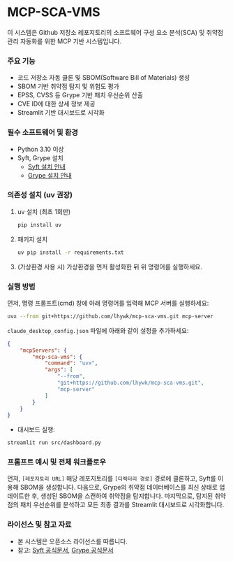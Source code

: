 # MCP-SCA-VMS
이 시스템은 Github 저장소 레포지토리의 소프트웨어 구성 요소 분석(SCA) 및 취약점 관리 자동화를 위한 MCP 기반 시스템입니다.

### 주요 기능
- 코드 저장소 자동 클론 및 SBOM(Software Bill of Materials) 생성
- SBOM 기반 취약점 탐지 및 위험도 평가
- EPSS, CVSS 등 Grype 기반 패치 우선순위 산출
- CVE ID에 대한 상세 정보 제공
- Streamlit 기반 대시보드로 시각화

### 필수 소프트웨어 및 환경
- Python 3.10 이상
- Syft, Grype 설치
    - [Syft 설치 안내](https://github.com/anchore/syft#installation)
    - [Grype 설치 안내](https://github.com/anchore/grype#installation)

### 의존성 설치 (uv 권장)
1. uv 설치 (최초 1회만)
    ```bash
    pip install uv
    ```
2. 패키지 설치
    ```bash
    uv pip install -r requirements.txt
    ```
3. (가상환경 사용 시) 가상환경을 먼저 활성화한 뒤 위 명령어를 실행하세요.


### 실행 방법

먼저, 명령 프롬프트(cmd) 창에 아래 명령어를 입력해 MCP 서버를 실행하세요:

```bash
uvx --from git+https://github.com/lhywk/mcp-sca-vms.git mcp-server
```

`claude_desktop_config.json` 파일에 아래와 같이 설정을 추가하세요:

```json
{
    "mcpServers": {
        "mcp-sca-vms": {
            "command": "uvx",
            "args": [
                "--from",
                "git+https://github.com/lhywk/mcp-sca-vms.git",
                "mcp-server"
            ]
        }
    }
}
```

- 대시보드 실행:
```bash
streamlit run src/dashboard.py
```

### 프롬프트 예시 및 전체 워크플로우

먼저, `[레포지토리 URL]` 해당 레포지토리를 `[디렉터리 경로]` 경로에 클론하고, Syft를 이용해 SBOM을 생성합니다.
다음으로, Grype의 취약점 데이터베이스를 최신 상태로 업데이트한 후, 생성된 SBOM을 스캔하여 취약점을 탐지합니다.
마지막으로, 탐지된 취약점의 패치 우선순위를 분석하고 모든 최종 결과를 Streamlit 대시보드로 시각화합니다.

### 라이선스 및 참고 자료
- 본 시스템은 오픈소스 라이선스를 따릅니다.
- 참고: [Syft 공식문서](https://anchore.github.io/syft/), [Grype 공식문서](https://anchore.github.io/grype/)
